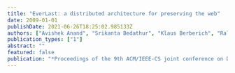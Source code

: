 ```yaml
---
title: "EverLast: a distributed architecture for preserving the web"
date: 2009-01-01
publishDate: 2021-06-26T18:25:02.985133Z
authors: ["Avishek Anand", "Srikanta Bedathur", "Klaus Berberich", "Ralf Schenkel", "Christos Tryfonopoulos"]
publication_types: ["1"]
abstract: ""
featured: false
publication: "*Proceedings of the 9th ACM/IEEE-CS joint conference on Digital libraries*"
---
```


